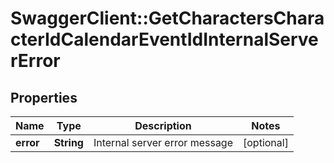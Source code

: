 # SwaggerClient::GetCharactersCharacterIdCalendarEventIdInternalServerError

## Properties
Name | Type | Description | Notes
------------ | ------------- | ------------- | -------------
**error** | **String** | Internal server error message | [optional] 


